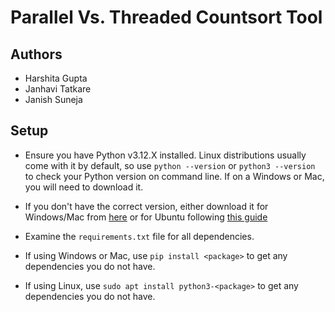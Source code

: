 # Parallel Vs. Threaded Countsort Tool

## Authors
- Harshita Gupta
- Janhavi Tatkare
- Janish Suneja

## Setup
- Ensure you have Python v3.12.X installed. Linux distributions usually come with it by default, so use `python --version` or `python3 --version` to check your Python version on command line. If on a Windows or Mac, you will need to download it.

- If you don't have the correct version, either download it for Windows/Mac from [here](https://www.python.org/downloads/) or for Ubuntu following [this guide](https://cloudbytes.dev/snippets/upgrade-python-to-latest-version-on-ubuntu-linux)

- Examine the `requirements.txt` file for all dependencies.

- If using Windows or Mac, use `pip install <package>` to get any dependencies you do not have.

- If using Linux, use `sudo apt install python3-<package>` to get any dependencies you do not have.